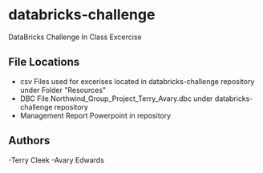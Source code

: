 # databricks-challenge
DataBricks Challenge In Class Excercise



## File Locations
- csv Files used for excerises located in databricks-challenge repository under Folder "Resources"
- DBC File Northwind_Group_Project_Terry_Avary.dbc under databricks-challenge repository
- Management Report Powerpoint in repository

## Authors
-Terry Cleek
-Avary Edwards